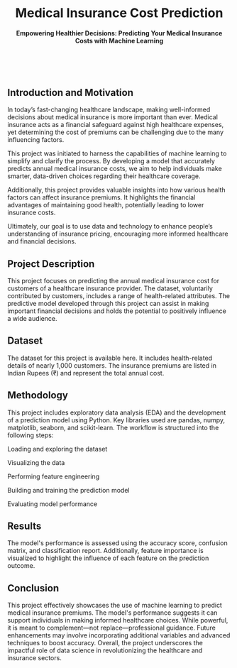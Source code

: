 <h1 align="center">Medical Insurance Cost Prediction</h1>

<div align= "center">
  <h4>Empowering Healthier Decisions: Predicting Your Medical Insurance Costs with Machine Learning</h4><br>
  
</div>

&nbsp;&nbsp;&nbsp;&nbsp;&nbsp;&nbsp;&nbsp;&nbsp;&nbsp;&nbsp;&nbsp;&nbsp;&nbsp;&nbsp;&nbsp;&nbsp;&nbsp;&nbsp;&nbsp;&nbsp;&nbsp;&nbsp;&nbsp;&nbsp;&nbsp;&nbsp;&nbsp;&nbsp;&nbsp;&nbsp;&nbsp;&nbsp;&nbsp;&nbsp;&nbsp;

## Introduction and Motivation
In today’s fast-changing healthcare landscape, making well-informed decisions about medical insurance is more important than ever. Medical insurance acts as a financial safeguard against high healthcare expenses, yet determining the cost of premiums can be challenging due to the many influencing factors.

This project was initiated to harness the capabilities of machine learning to simplify and clarify the process. By developing a model that accurately predicts annual medical insurance costs, we aim to help individuals make smarter, data-driven choices regarding their healthcare coverage.

Additionally, this project provides valuable insights into how various health factors can affect insurance premiums. It highlights the financial advantages of maintaining good health, potentially leading to lower insurance costs.

Ultimately, our goal is to use data and technology to enhance people’s understanding of insurance pricing, encouraging more informed healthcare and financial decisions.

## Project Description
This project focuses on predicting the annual medical insurance cost for customers of a healthcare insurance provider. The dataset, voluntarily contributed by customers, includes a range of health-related attributes. The predictive model developed through this project can assist in making important financial decisions and holds the potential to positively influence a wide audience.

## Dataset
The dataset for this project is available here. It includes health-related details of nearly 1,000 customers. The insurance premiums are listed in Indian Rupees (₹) and represent the total annual cost.

## Methodology
This project includes exploratory data analysis (EDA) and the development of a prediction model using Python. Key libraries used are pandas, numpy, matplotlib, seaborn, and scikit-learn. The workflow is structured into the following steps:

Loading and exploring the dataset

Visualizing the data

Performing feature engineering

Building and training the prediction model

Evaluating model performance

## Results
The model's performance is assessed using the accuracy score, confusion matrix, and classification report. Additionally, feature importance is visualized to highlight the influence of each feature on the prediction outcome.

## Conclusion
This project effectively showcases the use of machine learning to predict medical insurance premiums. The model's performance suggests it can support individuals in making informed healthcare choices. While powerful, it is meant to complement—not replace—professional guidance. Future enhancements may involve incorporating additional variables and advanced techniques to boost accuracy. Overall, the project underscores the impactful role of data science in revolutionizing the healthcare and insurance sectors.
